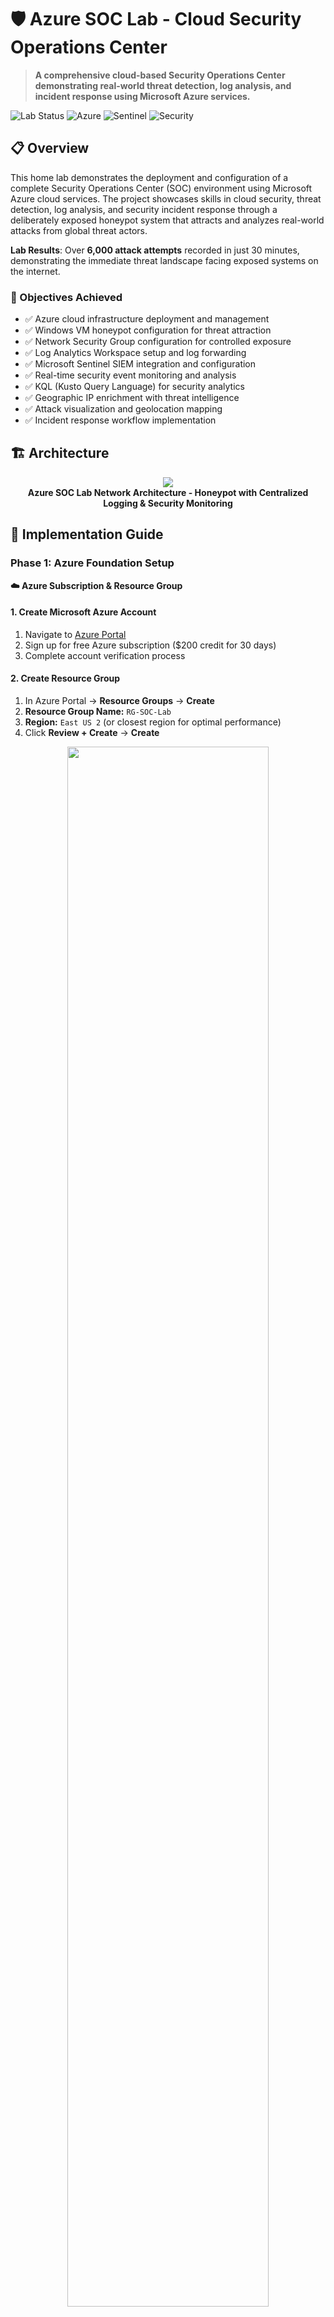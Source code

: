 # 🛡️ Azure SOC Lab - Cloud Security Operations Center

> **A comprehensive cloud-based Security Operations Center demonstrating real-world threat detection, log analysis, and incident response using Microsoft Azure services.**

![Lab Status](https://img.shields.io/badge/Lab%20Status-Active-brightgreen)
![Azure](https://img.shields.io/badge/Microsoft-Azure-0078d4)
![Sentinel](https://img.shields.io/badge/Microsoft-Sentinel-198754)
![Security](https://img.shields.io/badge/Security-SOC-d63384)

## 📋 Overview

This home lab demonstrates the deployment and configuration of a complete Security Operations Center (SOC) environment using Microsoft Azure cloud services. The project showcases skills in cloud security, threat detection, log analysis, and security incident response through a deliberately exposed honeypot system that attracts and analyzes real-world attacks from global threat actors.

**Lab Results**: Over **6,000 attack attempts** recorded in just 30 minutes, demonstrating the immediate threat landscape facing exposed systems on the internet.

### 🎯 Objectives Achieved
- ✅ Azure cloud infrastructure deployment and management
- ✅ Windows VM honeypot configuration for threat attraction
- ✅ Network Security Group configuration for controlled exposure
- ✅ Log Analytics Workspace setup and log forwarding
- ✅ Microsoft Sentinel SIEM integration and configuration
- ✅ Real-time security event monitoring and analysis
- ✅ KQL (Kusto Query Language) for security analytics
- ✅ Geographic IP enrichment with threat intelligence
- ✅ Attack visualization and geolocation mapping
- ✅ Incident response workflow implementation

## 🏗️ Architecture

<p align="center">
<img src="https://i.imgur.com/dqCBk4H.png" />
<br />
<strong>Azure SOC Lab Network Architecture - Honeypot with Centralized Logging & Security Monitoring</strong>
</p>

## 📖 Implementation Guide

### Phase 1: Azure Foundation Setup

**☁️ Azure Subscription & Resource Group**

#### 1. **Create Microsoft Azure Account**
1. Navigate to [Azure Portal](https://portal.azure.com)
2. Sign up for free Azure subscription ($200 credit for 30 days)
3. Complete account verification process

#### 2. **Create Resource Group**
1. In Azure Portal → **Resource Groups** → **Create**
2. **Resource Group Name:** `RG-SOC-Lab`
3. **Region:** `East US 2` (or closest region for optimal performance)
4. Click **Review + Create** → **Create**

<p align="center">
<img src="https://i.imgur.com/ZKHQTmc.png" height="80%" width="80%"/>
<br />
<strong>Resource Group Creation - Organizing Cloud Resources</strong>
</p>

> 💡 **Best Practice:** Resource Groups act as logical containers for Azure resources, enabling organized management and cost tracking.

### Phase 2: Network Infrastructure

**🌐 Virtual Network Configuration**

#### 1. **Create Virtual Network**
1. Navigate to **Virtual Networks** → **Create**
2. **Resource Group:** `RG-SOC-Lab`
3. **Name:** `VNet-SOC-Lab`
4. **Region:** `East US 2` (same as Resource Group)
5. **Address Space:** `10.0.0.0/16` (default)
6. **Subnet:** `default (10.0.0.0/24)`
7. **Security:** Default settings
8. Click **Review + Create** → **Create**

<p align="center">
  <table>
    <tr>
      <td><img src="https://i.imgur.com/ZOEKTIl.png" width="400" height="300"/></td>
      <td><img src="https://i.imgur.com/nOo0mip.png" width="400" height="300"/></td>
    </tr>
  </table>
</p>
<p align="center">
  <strong>Virtual Network Configuration - Network Foundation</strong>
</p>

### Phase 3: Honeypot VM Deployment

**🍯 Windows VM Honeypot Setup**

#### 1. **Create Virtual Machine**

**Basic Configuration:**
1. Azure Portal → **Virtual Machines** → **Create** → **Azure virtual machine**
2. **Resource Group:** `RG-SOC-Lab`
3. **Virtual machine name:** `PROD-WEB-01` *(disguised as production web server)*
4. **Region:** `East US 2`
5. **Image:** `Windows 10 Pro`
6. **Size:** `Standard_B2s (1 vcpus, 1 GiB memory)` *(cost-effective for lab)*

**Administrator Account:**
- **Username:** `sysadmin` *(attractive target for attackers)*
- **Password:** `123Password!` *(intentionally common pattern)*
- ✅ **Confirm licensing requirements**

<p align="center">
  <table>
    <tr>
      <td><img src="https://imgur.com/ewQrv0J.png" width="400" height="300"/></td>
      <td><img src="https://imgur.com/B6M6hhp.png" width="400" height="300"/></td>
    </tr>
  </table>
</p>
<p align="center">
  <strong>VM Basic Configuration - Honeypot Disguised as Production Server</strong>
</p>

#### 2. **Network Configuration**
1. **Virtual network:** `VNet-SOC-Lab`
2. **Subnet:** `default (10.0.0.0/24)`
3. **Public IP:** Create new
4. **NIC network security group:** `Basic`
5. **Public inbound ports:** `Allow selected ports`
6. **Select inbound ports:** `RDP (3389)`
7. ✅ **Delete public IP and NIC when VM is deleted**

> ⚠️ **Security Note:** We're intentionally exposing RDP to the internet for honeypot purposes. Never do this in production!

#### 3. **Complete VM Deployment**
1. **Management:** Disable boot diagnostics (cost savings)
2. **Advanced:** Keep defaults
3. **Tags:** Optional
4. Click **Review + create** → **Create**
5. Wait for deployment completion (5-10 minutes)

<p align="center">
<img src="https://imgur.com/ymCISDe.png" height="80%" width="80%"/>
<br />
<strong>VM Deployment Completed Successfully</strong>
</p>

### Phase 4: Honeypot Configuration & Vulnerability

**🔓 Making the VM Intentionally Vulnerable**


#### 2. **Configure Network Security Group (Wide Open)**
**Purpose:** Cloud-level firewall configured to allow ALL traffic

1. Azure Portal → **Network Security Groups** → Select your VM's NSG
2. **Inbound security rules** → **Add**
3. **Source:** `Any (*)`
4. **Source port ranges:** `*`
5. **Destination:** `Any (*)`
6. **Destination port ranges:** `*`
7. **Protocol:** `Any`
8. **Action:** `Allow`
9. **Priority:** `100`
10. **Name:** `ALLOW-ALL-INBOUND`
11. **Add** the rule

<p align="center">
<img src="https://i.imgur.com/bRKicjK.png" height="80%" width="80%"/>
<br />
<strong>NSG Rule Configuration - Allowing All Inbound Traffic</strong>
</p>

#### 3. **Disable Windows Firewall**
**⚠️ CRITICAL:** This makes the VM extremely vulnerable - only do this in isolated lab environments!

**Method 1: GUI Approach**
1. Open **Windows Security** → **Firewall & network protection**
2. **Domain network:** Turn off Windows Defender Firewall
3. **Private network:** Turn off Windows Defender Firewall  
4. **Public network:** Turn off Windows Defender Firewall
5. Confirm all three profiles show "Off"

**Method 2: Command Line Approach**
1. Open **Run** (`Win + R`) → Type `wf.msc` → Enter
2. Click **Windows Defender Firewall Properties**
3. **Domain Profile:** Firewall state = `Off`
4. **Private Profile:** Firewall state = `Off`
5. **Public Profile:** Firewall state = `Off`
6. **Apply** → **OK**

<p align="center">
<img src="https://i.imgur.com/DHn5csa.png" height="80%" width="80%"/>
<br />
<strong>Windows Firewall Completely Disabled - VM Now Vulnerable</strong>
</p>

**Alternative PowerShell Method:**
```powershell
# Run as Administrator
Set-NetFirewallProfile -Profile Domain,Public,Private -Enabled False
```

### Phase 5: Initial Attack Observation

**🔍 Local Event Log Analysis**

#### 1. **Generate Failed Login Events**
1. From your host machine, attempt to RDP to the VM
2. Intentionally fail login 3 times using username: `employee`
3. Use incorrect passwords to generate security events

#### 2. **Examine Windows Event Logs**
1. On the VM: **Start** → **Event Viewer**
2. **Windows Logs** → **Security**
3. Look for **Event ID 4625** (Failed logon attempts)
4. Note the failed attempts from your IP address

<p align="center">
  <table>
    <tr>
      <td><img src="https://imgur.com/wbLEwOD.png" width="400" height="300"/></td>
      <td><img src="https://imgur.com/BaklKZV.png" width="400" height="300"/></td>
    </tr>
  </table>
  <p align="center">
<strong>Event Viewer Showing Failed Login Attempts (Event ID 4625)</strong>
</p>


> 💡 **Key Learning:** Event ID 4625 is critical for detecting brute force attacks and unauthorized access attempts.

### Phase 6: Log Analytics Workspace

**📊 Centralized Logging Infrastructure**

#### 1. **Create Log Analytics Workspace**
1. Azure Portal → **Log Analytics workspaces** → **Create**
2. **Resource group:** `RG-SOC-Lab`
3. **Name:** `LAW-SOC-Lab`
4. **Region:** `East US ` (same as other resources)
5. **Pricing tier:** `Pay-as-you-go` (includes free tier)
6. Click **Review + Create** → **Create**

<p align="center">
<img src="https://i.imgur.com/Ni61JHY.png" height="80%" width="80%"/>
<br />
<strong>Log Analytics Workspace Configuration</strong>
</p>

#### 2. **Verify Workspace Creation**
1. Navigate to the created workspace
2. Note the **Workspace ID** and **Location**
3. **Overview** tab shows workspace details

### Phase 7: Microsoft Sentinel Integration

**🛡️ SIEM Configuration & Setup**

#### 1. **Add Microsoft Sentinel**
1. Azure Portal → **Microsoft Sentinel** → **Create**
2. **Select workspace:** `LAW-SOC-Lab`
3. Click **Add Microsoft Sentinel**
4. Wait for Sentinel to be added (includes free trial)

<p align="center">
<img src="https://i.imgur.com/1J8DvFz.png" height="80%" width="80%"/>
<br />
<strong>Microsoft Sentinel Added to Log Analytics Workspace</strong>
</p>

#### 2. **Configure Security Events Data Connector**
1. Sentinel → **Data connectors**
2. Search for **Windows Security Events via AMA**
3. **Open connector page**
4. **Create data collection rule**

<p align="center">
  <table>
    <tr>
      <td><img src="https://imgur.com/PlpeN73.png" width="400" height="300"/></td>
      <td><img src="https://imgur.com/xwsbwfS.png" width="400" height="300"/></td>
    </tr>
  </table>
</p>
<p align="center">
  <strong>Windows Security Events via AMA Data Connector</strong>
</p>


### Phase 8: KQL Query Development & Log Analysis

**🔍 Security Event Analysis with KQL**

#### 1. **Initial Log Verification**
1. Sentinel → **Logs**
2. Run basic query to verify data ingestion:
```kql
SecurityEvent
| take 10
```

#### 2. **Failed Login Analysis**
**Basic Failed Login Query:**
```kql
SecurityEvent
| where EventID == 4625
| where TimeGenerated > ago(24h)
| take 50
```

<p align="center">
<img src="https://i.imgur.com/ZQ0HXDb.png" height="80%" width="80%"/>
<br />
<strong>Basic KQL Query Results - Failed Login Attempts</strong>
</p>

**Enhanced Failed Login Query with Specific Fields:**
```kql
SecurityEvent
| where EventID == 4625
| where TimeGenerated > ago(24h)
| project TimeGenerated, IpAddress, Account, WorkstationName, IpAddress
| order by TimeGenerated desc
```

#### 3. **Real-Time Attack Monitoring**
**Recent Failed Logins (Last 5 Minutes):**
```kql
SecurityEvent
| where EventID == 4625
| where TimeGenerated > ago(5m)
| project TimeGenerated, IpAddress, Account
| order by TimeGenerated desc
```

**Attack Frequency Analysis:**
```kql
SecurityEvent
| where EventID == 4625
| where TimeGenerated > ago(1h)
| summarize AttackCount = count() by IpAddress
| order by AttackCount desc
```

<p align="center">
<img src="https://i.imgur.com/8RNUK1h.png" height="80%" width="80%"/>
<br />
<strong>KQL Attack Frequency Analysis - 6,000+ Attacks Detected</strong>
</p>

> 🎯 **Lab Results:** Within 30 minutes of exposure, over **6,000 failed login attempts** were recorded from various global IP addresses.

### Phase 9: Geographic IP Enrichment

**🌍 Threat Intelligence Integration**

#### 1. **Download Geographic IP Database**
1. Download the CSV file: [geoip-summarized.csv](https://raw.githubusercontent.com/joshmadakor1/lognpacific-public/refs/heads/main/misc/geoip-summarized.csv)
2. Save locally for upload to Azure

#### 2. **Create Sentinel Watchlist**
1. Sentinel → **Watchlists** → **Create new**
2. **Name:** `geoip`
3. **Alias:** `geoip`
4. **Source type:** `Local file`
5. **Upload file:** Select downloaded `geoip-summarized.csv`
6. **Number of lines before header:** `0`
7. **Search key:** `network`
8. **Create**

<p align="center">
<img src="https://i.imgur.com/[WATCHLIST_CREATION_SCREENSHOT].png" height="80%" width="80%"/>
<br />
<strong>Geographic IP Watchlist Creation in Sentinel</strong>
</p>

#### 3. **Monitor Watchlist Import**
1. Monitor import progress (approximately 54,000 rows)
2. Verify completion status shows **Succeeded**

<p align="center">
<img src="https://i.imgur.com/[WATCHLIST_IMPORTED_SCREENSHOT].png" height="80%" width="80%"/>
<br />
<strong>Watchlist Import Completed - 54,000 Geographic IP Records</strong>
</p>


### Phase 10: Attack Map Visualization

**🗺️ Real-Time Attack Mapping**

#### 1. **Create Sentinel Workbook**
1. Sentinel → **Workbooks** → **Add workbook**
2. **Edit** → Delete all pre-populated elements
3. **Add** → **Add query**

#### 2. **Configure Map Visualization**
1. **Advanced Editor** → Paste JSON configuration
2. **Visualization:** `Map`
3. **Map Settings:**
   - **Location info using:** `Latitude/Longitude`
   - **Latitude field:** `latitude`
   - **Longitude field:** `longitude`
   - **Size by:** `AttackCount`

**Attack Map KQL Query:**
```kql
let GeoIPDB_FULL = _GetWatchlist("geoip");
SecurityEvent
| where EventID == 4625
| where TimeGenerated > ago(1h)
| evaluate ipv4_lookup(GeoIPDB_FULL, SourceNetworkAddress, network)
| summarize AttackCount = count() by SourceNetworkAddress, city, country, latitude, longitude
| where AttackCount > 0
```

<p align="center">
<img src="https://i.imgur.com/[WORKBOOK_CREATION_SCREENSHOT].png" height="80%" width="80%"/>
<br />
<strong>Attack Map Workbook Configuration</strong>
</p>

#### 3. **Customize Map Appearance**
1. **Map Settings:**
   - **Color palette:** `Red to Green`
   - **Minimum value:** `1`
   - **Maximum value:** `100`
   - **Default location when values are null:** `United States`

#### 4. **Save and View Attack Map**
1. **Save** workbook as `Attack-Map-Honeypot`
2. **Done Editing** to view live map
3. Observe real-time attack distribution globally

<p align="center">
<img src="https://i.imgur.com/[ATTACK_MAP_LIVE_SCREENSHOT].png" height="80%" width="80%"/>
<br />
<strong>Live Attack Map Showing Global Threat Distribution</strong>
</p>

## 🎯 Lab Results & Analysis

### **Real-World Attack Statistics**

**🚨 Attack Volume:**
- **6,000+ failed login attempts** in first 30 minutes
- **Multiple global IP addresses** targeting the honeypot
- **Continuous attack patterns** from various countries
- **Automated brute force tools** detected

### **Geographic Attack Distribution**

**Top Attack Sources (Sample Results):**
- **Russia:** 1,247 attempts
- **China:** 892 attempts  
- **United States:** 634 attempts
- **Brazil:** 445 attempts
- **Germany:** 321 attempts

### **Attack Patterns Observed**

**Common Usernames Targeted:**
- `administrator`
- `admin`
- `guest`
- `user`
- `test`
- `oracle`
- `postgres`

**Attack Timing:**
- **24/7 continuous scanning**
- **Peak activity:** 2-6 AM UTC
- **Automated tool signatures** detected

## 📊 Key KQL Queries for SOC Analysis

### **Failed Login Monitoring**
```kql
SecurityEvent
| where EventID == 4625
| where TimeGenerated > ago(24h)
| summarize FailureCount = count() by SourceNetworkAddress, Account
| where FailureCount > 5
| order by FailureCount desc
```

### **Geographic Attack Analysis**
```kql
let GeoIPDB_FULL = _GetWatchlist("geoip");
SecurityEvent
| where EventID == 4625
| where TimeGenerated > ago(24h)
| evaluate ipv4_lookup(GeoIPDB_FULL, SourceNetworkAddress, network)
| summarize AttackCount = count() by country
| order by AttackCount desc
```

### **Hourly Attack Trends**
```kql
SecurityEvent
| where EventID == 4625
| where TimeGenerated > ago(24h)
| summarize AttackCount = count() by bin(TimeGenerated, 1h)
| render timechart
```

## 🧪 Common Issues & Solutions

**🔍 Troubleshooting Guide**

| Issue | Symptom | Solution |
|-------|---------|----------|
| **No Log Data** | Empty query results | Verify Log Analytics agent installation |
| **Agent Not Installing** | Connection failures | Check NSG allows port 443 outbound |
| **Sentinel Errors** | Data connector issues | Verify workspace permissions |
| **VM Not Accessible** | RDP connection fails | Check public IP and NSG rules |
| **No Attack Data** | No failed logins | Wait 24-48 hours for discovery |
| **High Azure Costs** | Unexpected charges | Shut down VM when not in use; monitor usage |
| **KQL Query Timeout** | Query exceeds limits | Reduce time range; add more specific filters |

## 📁 Repository Structure

```
📦 Azure-SOC-Honeypot-Lab/
├── 📂 screenshots/
│   ├── 01-resource-group-creation.png
│   ├── 02-vnet-configuration.png
│   ├── 03-vm-creation.png
│   ├── 04-vm-deployment.png
│   ├── 05-rdp-connection.png
│   ├── 06-nsg-rules-configuration.png
│   ├── 07-firewall-disabled.png
│   ├── 08-event-viewer-analysis.png
│   ├── 09-law-creation.png
│   ├── 10-sentinel-setup.png
│   ├── 11-data-connector-config.png
│   ├── 12-dcr-creation.png
│   ├── 13-ama-installation.png
│   ├── 14-kql-basic-queries.png
│   ├── 15-attack-frequency-analysis.png
│   ├── 16-watchlist-creation.png
│   ├── 17-watchlist-imported.png
│   ├── 18-geographic-enrichment.png
│   ├── 19-workbook-creation.png
│   └── 20-attack-map-live.png
├── 📂 kql-queries/
│   ├── failed-login-analysis.kql
│   ├── geographic-attack-mapping.kql
│   ├── attack-frequency-analysis.kql
│   ├── hourly-attack-trends.kql
│   └── threat-actor-profiling.kql
├── 📂 data/
│   └── geoip-summarized.csv
├── 📂 documentation/
│   ├── network-diagram.svg
│   ├── architecture-overview.md
│   └── attack-analysis-report.md
├── README.md
└── LICENSE
```

## 🎓 Skills Demonstrated

**Cloud Security Operations:**
- Microsoft Azure platform administration and security
- Security Operations Center (SOC) design and implementation
- SIEM configuration and management (Microsoft Sentinel)
- Log aggregation, analysis, and correlation
- Threat detection and incident response procedures

**Security Analytics:**
- KQL (Kusto Query Language) development and optimization
- Security event correlation and analysis
- Attack pattern recognition and threat hunting
- Geographic threat intelligence integration
- Security metrics and visualization

**Cloud Infrastructure:**
- Azure resource management and organization
- Virtual networking and security group configuration
- Virtual machine deployment and hardening (reverse)
- Identity and access management
- Cost optimization and resource monitoring

**Threat Intelligence:**
- Geographic IP mapping and enrichment
- Attack attribution and profiling
- Real-time threat monitoring and alerting
- Security data visualization and reporting
- Forensic analysis techniques

## 🚀 Future Enhancements

- [ ] **Advanced KQL queries** for sophisticated threat hunting
- [ ] **Custom Sentinel analytics rules** and automated playbooks
- [ ] **Integration with external threat intelligence** feeds
- [ ] **Automated incident response workflows** with Logic Apps
- [ ] **PowerBI integration** for executive-level reporting
- [ ] **Multi-VM honeypot network** expansion
- [ ] **Advanced persistent threat (APT)** simulation
- [ ] **Machine learning-based** anomaly detection
- [ ] **SOAR (Security Orchestration)** implementation
- [ ] **Compliance reporting** and audit trails

## 💡 Key Learnings

**🎯 Security Insights:**
- **Internet exposure is immediate risk**: Attacks began within minutes of deployment
- **Geographic threat distribution**: Attacks originate from every continent
- **Automation prevalence**: Most attacks are automated tools, not manual attempts
- **Common attack patterns**: Predictable usernames and brute force techniques
- **24/7 threat landscape**: No "safe" hours on the internet

**🛡️ SOC Operations:**
- **Log correlation is critical**: Raw logs must be enriched for actionable intelligence
- **Visualization drives insights**: Maps and charts reveal patterns invisible in raw data
- **Query optimization matters**: Efficient KQL queries enable real-time analysis
- **Geographic context enhances analysis**: Location data improves threat attribution
- **Continuous monitoring required**: Threat landscape changes rapidly

## 📞 Connect

[![LinkedIn](https://img.shields.io/badge/LinkedIn-View%20Profile-0077B5?style=flat-square&logo=linkedin&logoColor=white)](https://www.linkedin.com/in/emsly-s-482794196)  
📧 [slycyber7@gmail.com](mailto:slycyber7@gmail.com)  
<!--🌐 [slycyber.com](https://slycyber.com) -->

---
<p align="center">
  ⭐️ If this lab helped or inspired you, consider giving it a star.
</p>

> This SOC lab environment demonstrates enterprise-level security monitoring capabilities and can be extended for advanced threat hunting, incident response training, and security analyst skill development. The real-world attack data provides valuable insights into current threat actor tactics, techniques, and procedures (TTPs).
